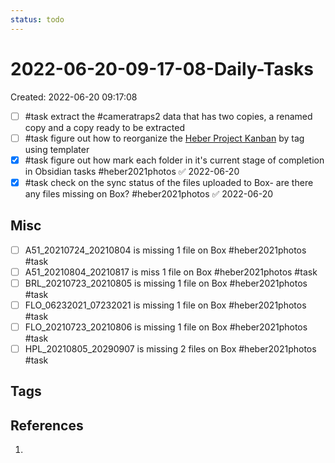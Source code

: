 ```yaml
---
status: todo
---
```


# 2022-06-20-09-17-08-Daily-Tasks
Created: 2022-06-20 09:17:08

- [ ] #task extract the #cameratraps2 data that has two copies, a renamed copy and a copy ready to be extracted
- [ ] #task figure out how to reorganize the [Heber Project Kanban](Heber%20Project%20Kanban.md) by tag using templater
- [x] #task figure out how mark each folder in it's current stage of completion in Obsidian tasks #heber2021photos ✅ 2022-06-20
- [x] #task check on the sync status of the files uploaded to Box- are there any files missing on Box?  #heber2021photos ✅ 2022-06-20

## Misc
- [ ] A51_20210724_20210804 is missing 1 file on Box #heber2021photos #task 
- [ ] A51_20210804_20210817 is miss 1 file on Box #heber2021photos #task 
- [ ] BRL_20210723_20210805 is missing 1 file on Box #heber2021photos #task 
- [ ] FLO_06232021_07232021 is missing 1 file on Box #heber2021photos #task 
- [ ] FLO_20210723_20210806 is missing 1 file on Box #heber2021photos #task 
- [ ] HPL_20210805_20290907 is missing 2 files on Box #heber2021photos #task 

## Tags

## References
1. 